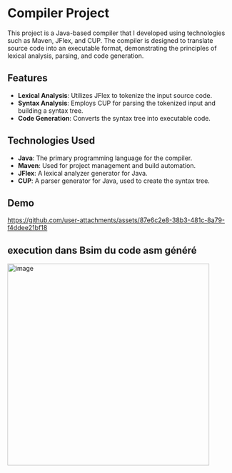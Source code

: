 # Compiler Project

This project is a Java-based compiler that I developed using technologies such as Maven, JFlex, and CUP. The compiler is designed to translate source code into an executable format, demonstrating the principles of lexical analysis, parsing, and code generation.

## Features

- **Lexical Analysis**: Utilizes JFlex to tokenize the input source code.
- **Syntax Analysis**: Employs CUP for parsing the tokenized input and building a syntax tree.
- **Code Generation**: Converts the syntax tree into executable code.

## Technologies Used

- **Java**: The primary programming language for the compiler.
- **Maven**: Used for project management and build automation.
- **JFlex**: A lexical analyzer generator for Java.
- **CUP**: A parser generator for Java, used to create the syntax tree.

## Demo


https://github.com/user-attachments/assets/87e6c2e8-38b3-481c-8a79-f4ddee21bf18

## execution dans Bsim du code asm généré

<img width="452" alt="image" src="https://github.com/user-attachments/assets/9192c805-1ff7-489a-a031-88b8e9300365" />


